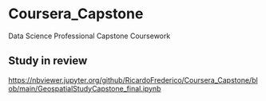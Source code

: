 # Coursera_Capstone
Data Science Professional Capstone Coursework

## Study in review
https://nbviewer.jupyter.org/github/RicardoFrederico/Coursera_Capstone/blob/main/GeospatialStudyCapstone_final.ipynb
